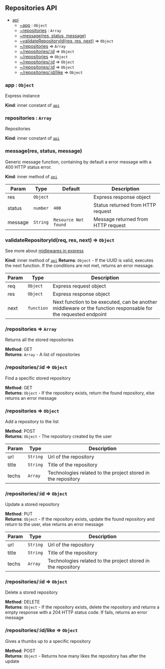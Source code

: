 ## Repositories API

- [api](#module_api)
  - [~app](#module_api..app) : <code>Object</code>
  - [~repositories](#module_api..repositories) : <code>Array</code>
  - [~message(res, status, message)](#module_api..message)
  - [~validateRepositoryId(req, res, next)](#module_api..validateRepositoryId) ⇒ <code>Object</code>
  - [~/repositories](#module_api../repositories) ⇒ <code>Array</code>
  - [~/repositories/:id](#module_api../repositories/_id) ⇒ <code>Object</code>
  - [~/repositories](#module_api../repositories) ⇒ <code>Object</code>
  - [~/repositories/:id](#module_api../repositories/_id) ⇒ <code>Object</code>
  - [~/repositories/:id](#module_api../repositories/_id) ⇒ <code>Object</code>
  - [~/repositories/:id/like](#module_api../repositories/_id/like) ⇒ <code>Object</code>

<a name="module_api..app"></a>

### app : <code>Object</code>

Express instance

**Kind**: inner constant of [<code>api</code>](#module_api)
<a name="module_api..repositories"></a>

### repositories : <code>Array</code>

Repositories

**Kind**: inner constant of [<code>api</code>](#module_api)
<a name="module_api..message"></a>

### message(res, status, message)

Generic message function, containing by default a error message with a 400 HTTP status error.

**Kind**: inner method of [<code>api</code>](#module_api)

| Param   | Type                | Default                         | Description                        |
| ------- | ------------------- | ------------------------------- | ---------------------------------- |
| res     | <code>Object</code> |                                 | Express response object            |
| status  | <code>number</code> | <code>400</code>                | Status returned from HTTP request  |
| message | <code>String</code> | <code>Resource Not found</code> | Message returned from HTTP request |

<a name="module_api..validateRepositoryId"></a>

### validateRepositoryId(req, res, next) ⇒ <code>Object</code>

See more about [midlewares in express](https://expressjs.com/en/guide/using-middleware.html)

**Kind**: inner method of [<code>api</code>](#module_api)
**Returns**: <code>Object</code> - If the UUID is valid, executes the next function. If the conditions are not met, returns an error message.

| Param | Type                  | Description                                                                                                    |
| ----- | --------------------- | -------------------------------------------------------------------------------------------------------------- |
| req   | <code>Object</code>   | Express request object                                                                                         |
| res   | <code>Object</code>   | Express response object                                                                                        |
| next  | <code>function</code> | Next function to be executed, can be another middleware or the function responsable for the requested endpoint |

<a name="module_api../repositories"></a>

### /repositories ⇒ <code>Array</code>

<p> Returns all the stored repositories </p>

**Method**: GET </br>
**Returns**: <code>Array</code> - A list of repositories
<a name="module_api../repositories/_id"></a>

### /repositories/:id ⇒ <code>Object</code>

<p> Find a specific stored repository </p>

**Method**: GET </br>
**Returns**: <code>Object</code> - If the repository exists, return the found repository, else returns an error message
<a name="module_api../repositories"></a>

### /repositories ⇒ <code>Object</code>

<p> Add a repository to the list </p>

**Method**: POST </br>
**Returns**: <code>Object</code> - The repository created by the user

| Param | Type                | Description                                                  |
| ----- | ------------------- | ------------------------------------------------------------ |
| url   | <code>String</code> | Url of the repository                                        |
| title | <code>String</code> | Title of the repository                                      |
| techs | <code>Array</code>  | Technologies related to the project stored in the repository |

<a name="module_api../repositories/_id"></a>

### /repositories/:id ⇒ <code>Object</code>

<p> Update a stored repository </p>

**Method**: PUT </br>
**Returns**: <code>Object</code> - If the repository exists, update the found repository and return to the user, else returns an error message

| Param | Type                | Description                                                  |
| ----- | ------------------- | ------------------------------------------------------------ |
| url   | <code>String</code> | Url of the repository                                        |
| title | <code>String</code> | Title of the repository                                      |
| techs | <code>Array</code>  | Technologies related to the project stored in the repository |

<a name="module_api../repositories/_id"></a>

### /repositories/:id ⇒ <code>Object</code>

<p> Delete a stored repository </p>

**Method**: DELETE </br>
**Returns**: <code>Object</code> - If the repository exists, delete the repository and returns a empty response with a 204 HTTP status code. If fails, returns an error message
<a name="module_api../repositories/_id/like"></a>

### /repositories/:id/like ⇒ <code>Object</code>

<p> Gives a thumbs up to a specific repository </p>

**Method**: POST </br>
**Returns**: <code>Object</code> - Returns how many likes the repository has after the update
<a name="app"></a>
